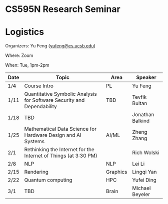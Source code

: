 # CS595N Research Seminar

# Logistics
Organizers: Yu Feng (yufeng@cs.ucsb.edu)

Where: Zoom

When: Tue, 1pm-2pm


| Date  | Topic                                         | Area | Speaker |
|-------|-----------------------------------------------|--------|------|
| 1/4  | Course Intro   |   PL   |  Yu Feng    |
| 1/11  | Quantitative Symbolic Analysis for Software Security and Dependability         |  TBD      |  Tevfik Bultan    |   
| 1/18  | TBD     |  |Jonathan Balkind    |   
| 1/25  | Mathematical Data Science for Hardware Design and AI Systems       |  AI/ML     |   Zheng Zhang   |    
| 2/1 |        Rethinking the Internet for the Internet of Things (at 3:30 PM)          |      |   Rich Wolski     |    
| 2/8 | NLP                    |  NLP | Lei Li    | 
| 2/15 | Rendering |  Graphics  |   Lingqi Yan   |   
| 2/22 | Quantum computing              | HPC        |   Yufei Ding   |    
| 3/1 | TBD            |   Brain    |   Michael Beyeler   |   
 

